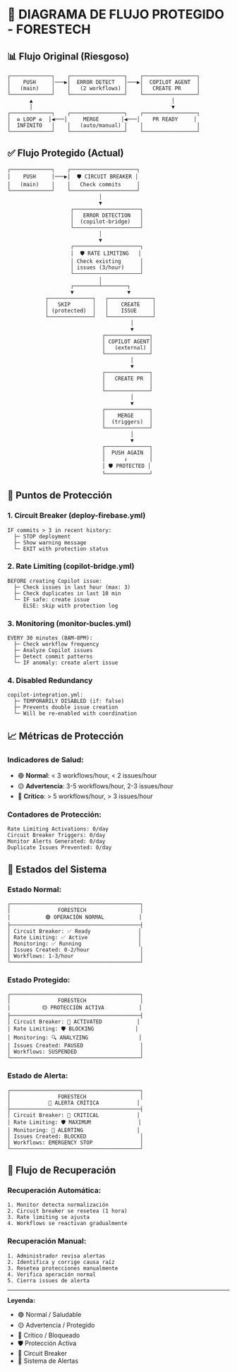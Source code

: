 # 🔄 DIAGRAMA DE FLUJO PROTEGIDO - FORESTECH

## 📊 Flujo Original (Riesgoso)
```
┌─────────────┐    ┌─────────────────┐    ┌─────────────────┐
│    PUSH     │───▶│  ERROR DETECT   │───▶│  COPILOT AGENT  │
│   (main)    │    │   (2 workflows) │    │   CREATE PR     │
└─────────────┘    └─────────────────┘    └─────────────────┘
       ▲                                            │
       │                                            ▼
┌─────────────┐    ┌─────────────────┐    ┌─────────────────┐
│  ♻️ LOOP ♻️  │◀───│     MERGE       │◀───│    PR READY     │
│  INFINITO   │    │   (auto/manual) │    │                 │
└─────────────┘    └─────────────────┘    └─────────────────┘
```

## ✅ Flujo Protegido (Actual)
```
┌─────────────┐    ┌─────────────────────┐
│    PUSH     │───▶│  🛡️ CIRCUIT BREAKER │
│   (main)    │    │   Check commits     │
└─────────────┘    └─────────────────────┘
                             │
                             ▼
                    ┌─────────────────────┐
                    │   ERROR DETECTION   │
                    │  (copilot-bridge)   │
                    └─────────────────────┘
                             │
                             ▼
                    ┌─────────────────────┐
                    │  🛡️ RATE LIMITING   │
                    │ Check existing      │
                    │ issues (3/hour)     │
                    └─────────────────────┘
                             │
                    ┌────────┴────────┐
                    ▼                 ▼
            ┌──────────────┐   ┌──────────────┐
            │   SKIP       │   │    CREATE    │
            │ (protected)  │   │    ISSUE     │
            └──────────────┘   └──────────────┘
                                       │
                                       ▼
                              ┌──────────────┐
                              │ COPILOT AGENT│
                              │   (external) │
                              └──────────────┘
                                       │
                                       ▼
                              ┌──────────────┐
                              │   CREATE PR  │
                              │              │
                              └──────────────┘
                                       │
                                       ▼
                              ┌──────────────┐
                              │    MERGE     │
                              │  (triggers)  │
                              └──────────────┘
                                       │
                                       ▼
                              ┌──────────────┐
                              │  PUSH AGAIN  │
                              │      ↓       │
                              │ 🛡️ PROTECTED │
                              └──────────────┘
```

## 🚧 Puntos de Protección

### 1. **Circuit Breaker (deploy-firebase.yml)**
```
IF commits > 3 in recent history:
  ├─ STOP deployment
  ├─ Show warning message
  └─ EXIT with protection status
```

### 2. **Rate Limiting (copilot-bridge.yml)**
```
BEFORE creating Copilot issue:
  ├─ Check issues in last hour (max: 3)
  ├─ Check duplicates in last 10 min
  └─ IF safe: create issue
     ELSE: skip with protection log
```

### 3. **Monitoring (monitor-bucles.yml)**
```
EVERY 30 minutes (8AM-8PM):
  ├─ Check workflow frequency
  ├─ Analyze Copilot issues
  ├─ Detect commit patterns
  └─ IF anomaly: create alert issue
```

### 4. **Disabled Redundancy**
```
copilot-integration.yml:
  ├─ TEMPORARILY DISABLED (if: false)
  ├─ Prevents double issue creation
  └─ Will be re-enabled with coordination
```

## 📈 Métricas de Protección

### **Indicadores de Salud:**
- 🟢 **Normal**: < 3 workflows/hour, < 2 issues/hour
- 🟡 **Advertencia**: 3-5 workflows/hour, 2-3 issues/hour  
- 🔴 **Crítico**: > 5 workflows/hour, > 3 issues/hour

### **Contadores de Protección:**
```
Rate Limiting Activations: 0/day
Circuit Breaker Triggers: 0/day
Monitor Alerts Generated: 0/day
Duplicate Issues Prevented: 0/day
```

## 🔧 Estados del Sistema

### **Estado Normal:**
```
┌─────────────────────────────────────────┐
│               FORESTECH                 │
│           🟢 OPERACIÓN NORMAL           │
├─────────────────────────────────────────┤
│ Circuit Breaker: ✅ Ready               │
│ Rate Limiting: ✅ Active                │
│ Monitoring: ✅ Running                  │
│ Issues Created: 0-2/hour                │
│ Workflows: 1-3/hour                     │
└─────────────────────────────────────────┘
```

### **Estado Protegido:**
```
┌─────────────────────────────────────────┐
│               FORESTECH                 │
│          🟡 PROTECCIÓN ACTIVA           │
├─────────────────────────────────────────┤
│ Circuit Breaker: 🚧 ACTIVATED           │
│ Rate Limiting: 🛡️ BLOCKING             │
│ Monitoring: 🔍 ANALYZING                │
│ Issues Created: PAUSED                  │
│ Workflows: SUSPENDED                    │
└─────────────────────────────────────────┘
```

### **Estado de Alerta:**
```
┌─────────────────────────────────────────┐
│               FORESTECH                 │
│            🔴 ALERTA CRÍTICA            │
├─────────────────────────────────────────┤
│ Circuit Breaker: 🚨 CRITICAL            │
│ Rate Limiting: 🛡️ MAXIMUM               │
│ Monitoring: 📢 ALERTING                 │
│ Issues Created: BLOCKED                 │
│ Workflows: EMERGENCY STOP               │
└─────────────────────────────────────────┘
```

## 🎯 Flujo de Recuperación

### **Recuperación Automática:**
```
1. Monitor detecta normalización
2. Circuit breaker se resetea (1 hora)
3. Rate limiting se ajusta
4. Workflows se reactivan gradualmente
```

### **Recuperación Manual:**
```
1. Administrador revisa alertas
2. Identifica y corrige causa raíz
3. Resetea protecciones manualmente
4. Verifica operación normal
5. Cierra issues de alerta
```

---

**Leyenda:**
- 🟢 Normal / Saludable
- 🟡 Advertencia / Protegido  
- 🔴 Crítico / Bloqueado
- 🛡️ Protección Activa
- 🚧 Circuit Breaker
- 📢 Sistema de Alertas
